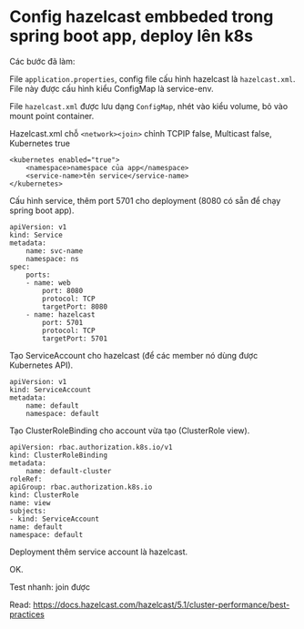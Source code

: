 # Config hazelcast embbeded trong spring boot app, deploy lên k8s

Các bước đã làm:

File `application.properties`, config file cấu hình hazelcast là `hazelcast.xml`. File này được cấu hình kiểu ConfigMap là service-env.

File `hazelcast.xml` được lưu dạng `ConfigMap`, nhét vào kiểu volume, bỏ vào mount point container.

Hazelcast.xml chỗ `<network><join>` chỉnh TCPIP false, Multicast false, Kubernetes true 

    <kubernetes enabled="true">
        <namespace>namespace của app</namespace>
        <service-name>tên service</service-name>
    </kubernetes>

Cấu hình service, thêm port 5701 cho deployment (8080 có sẵn để chạy spring boot app).

    apiVersion: v1
    kind: Service
    metadata:
        name: svc-name
        namespace: ns
    spec:
        ports:
        - name: web
            port: 8080
            protocol: TCP
            targetPort: 8080
        - name: hazelcast
            port: 5701
            protocol: TCP
            targetPort: 5701

Tạo ServiceAccount cho hazelcast (để các member nó dùng được Kubernetes API).

    apiVersion: v1
    kind: ServiceAccount
    metadata:
        name: default
        namespace: default

Tạo ClusterRoleBinding cho account vừa tạo (ClusterRole view).

    apiVersion: rbac.authorization.k8s.io/v1
    kind: ClusterRoleBinding
    metadata:
        name: default-cluster
    roleRef:
    apiGroup: rbac.authorization.k8s.io
    kind: ClusterRole
    name: view
    subjects:
    - kind: ServiceAccount
    name: default
    namespace: default


Deployment thêm service account là hazelcast.

OK.

Test nhanh: join được

Read: https://docs.hazelcast.com/hazelcast/5.1/cluster-performance/best-practices
